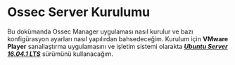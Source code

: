 # Ossec Server Kurulumu

Bu dokümanda Ossec Manager uygulaması nasıl kurulur ve bazı konfigürasyon ayarları nasıl yapılırdan bahsedeceğim. Kurulum için **VMware Player** sanallaştırma uygulamasını ve işletim sistemi olarakta [***Ubuntu Server 16.04.1 LTS***](https://www.ubuntu.com/download/server/thank-you?version=16.04.1&architecture=amd64) sürümünü kullanacağım.
